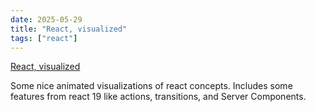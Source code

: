 ```yaml
---
date: 2025-05-29
title: "React, visualized"
tags: ["react"]
---
```


[React, visualized](https://react.gg/visualized)

Some nice animated visualizations of react concepts.
Includes some features from react 19 like actions, transitions, and Server Components.
